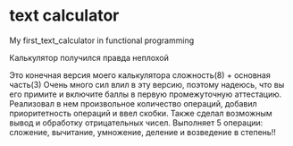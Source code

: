 # text calculator

My first_text_calculator in functional programming

Калькулятор получился правда неплохой

Это конечная версия моего калькулятора сложность(8) + основная часть(3)
Очень много сил влил в эту версию, поэтому надеюсь, что вы его примите и включите баллы в первую промежуточную аттестацию. Реализовал в нем произвольное количество операций, добавил приоритетность операций и ввел скобки. Также сделал возможным вывод и обработку отрицательных чисел. Выполняет 5 операции: сложение, вычитание, умножение, деление и возведение в степень!!
